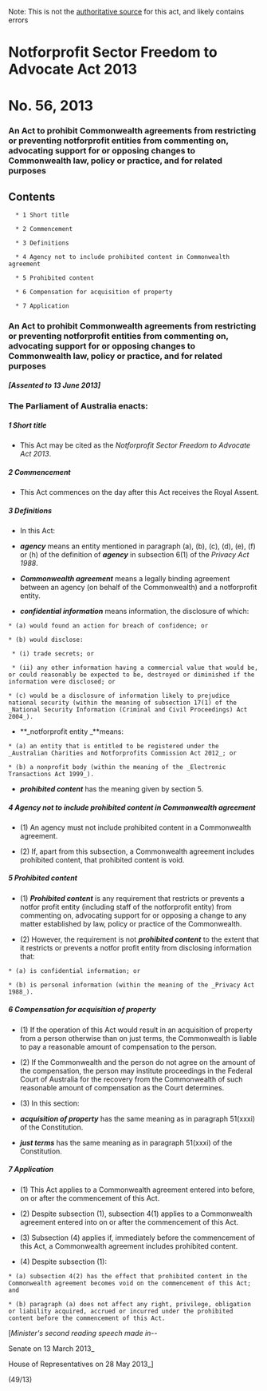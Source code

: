 Note: This is not the [authoritative source](https://www.comlaw.gov.au/Details/C2013A00056) for this act, and likely contains errors

# Notforprofit Sector Freedom to Advocate Act 2013

# No. 56, 2013

### An Act to prohibit Commonwealth agreements from restricting or preventing notforprofit entities from commenting on, advocating support for or opposing changes to Commonwealth law, policy or practice, and for related purposes

## Contents

      * 1 Short title 

      * 2 Commencement 

      * 3 Definitions 

      * 4 Agency not to include prohibited content in Commonwealth agreement 

      * 5 Prohibited content 

      * 6 Compensation for acquisition of property 

      * 7 Application 

### An Act to prohibit Commonwealth agreements from restricting or preventing notforprofit entities from commenting on, advocating support for or opposing changes to Commonwealth law, policy or practice, and for related purposes

##### [Assented to 13 June 2013]

### The Parliament of Australia enacts: 

##### 1  Short title

   * This Act may be cited as the _Notforprofit Sector Freedom to Advocate Act 2013_.

##### 2  Commencement

   * This Act commences on the day after this Act receives the Royal Assent.

##### 3  Definitions

   * In this Act: 

   * **_agency_** means an entity mentioned in paragraph (a), (b), (c), (d), (e), (f) or (h) of the definition of **_agency_** in subsection 6(1) of the _Privacy Act 1988_.

   * **_Commonwealth agreement_** means a legally binding agreement between an agency (on behalf of the Commonwealth) and a notforprofit entity.

   * **_confidential information_** means information, the disclosure of which:

    * (a) would found an action for breach of confidence; or

    * (b) would disclose:

     * (i) trade secrets; or

     * (ii) any other information having a commercial value that would be, or could reasonably be expected to be, destroyed or diminished if the information were disclosed; or

    * (c) would be a disclosure of information likely to prejudice national security (within the meaning of subsection 17(1) of the _National Security Information (Criminal and Civil Proceedings) Act 2004_).

   * **_notforprofit entity _**means:

    * (a) an entity that is entitled to be registered under the _Australian Charities and Notforprofits Commission Act 2012_; or

    * (b) a nonprofit body (within the meaning of the _Electronic Transactions Act 1999_).

   * **_prohibited content_** has the meaning given by section 5.

##### 4  Agency not to include prohibited content in Commonwealth agreement

   * (1) An agency must not include prohibited content in a Commonwealth agreement.

   * (2) If, apart from this subsection, a Commonwealth agreement includes prohibited content, that prohibited content is void.

##### 5  Prohibited content

   * (1) **_Prohibited content_** is any requirement that restricts or prevents a notfor profit entity (including staff of the notforprofit entity) from commenting on, advocating support for or opposing a change to any matter established by law, policy or practice of the Commonwealth.

   * (2) However, the requirement is not **_prohibited content_** to the extent that it restricts or prevents a notfor profit entity from disclosing information that:

    * (a) is confidential information; or

    * (b) is personal information (within the meaning of the _Privacy Act 1988_).

##### 6  Compensation for acquisition of property

   * (1) If the operation of this Act would result in an acquisition of property from a person otherwise than on just terms, the Commonwealth is liable to pay a reasonable amount of compensation to the person.

   * (2) If the Commonwealth and the person do not agree on the amount of the compensation, the person may institute proceedings in the Federal Court of Australia for the recovery from the Commonwealth of such reasonable amount of compensation as the Court determines.

   * (3) In this section:

   * **_acquisition of property_** has the same meaning as in paragraph 51(xxxi) of the Constitution.

   * **_just terms_** has the same meaning as in paragraph 51(xxxi) of the Constitution.

##### 7  Application

   * (1) This Act applies to a Commonwealth agreement entered into before, on or after the commencement of this Act.

   * (2) Despite subsection (1), subsection 4(1) applies to a Commonwealth agreement entered into on or after the commencement of this Act.

   * (3) Subsection (4) applies if, immediately before the commencement of this Act, a Commonwealth agreement includes prohibited content.

   * (4) Despite subsection (1):

    * (a) subsection 4(2) has the effect that prohibited content in the Commonwealth agreement becomes void on the commencement of this Act; and

    * (b) paragraph (a) does not affect any right, privilege, obligation or liability acquired, accrued or incurred under the prohibited content before the commencement of this Act.

[_Minister's second reading speech made in--_

Senate on 13 March 2013_

House of Representatives on 28 May 2013_]

(49/13)


